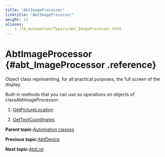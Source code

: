 ```yaml
--- 
title: "AbtImageProcessor"
linktitle: "AbtImageProcessor"
weight: 13
aliases: 
    - /TA_Automation/Topics/abt_ImageProcessor.html
---
```

# AbtImageProcessor {#abt_ImageProcessor .reference}

Object class representing, for all practical purposes, the full screen of the display.

Built-in methods that you can use as operations on objects of classAbtImageProcessor:

1.  [GetPictureLocation](../../TA_Automation/Topics/abt_AbtGetPictureLocation_AbtImageProcessor.html)  

2.  [GetTextCoordinates](../../TA_Automation/Topics/abt_AbtGetTextCoordinates_AbtImageProcessor.html)  


**Parent topic:**[Automation classes](../../TA_Automation/Topics/abt_methods_abt.html)

**Previous topic:**[AbtDevice](../../TA_Automation/Topics/abt_Device.html)

**Next topic:**[AbtList](../../TA_Automation/Topics/abt_AbtList.html)

